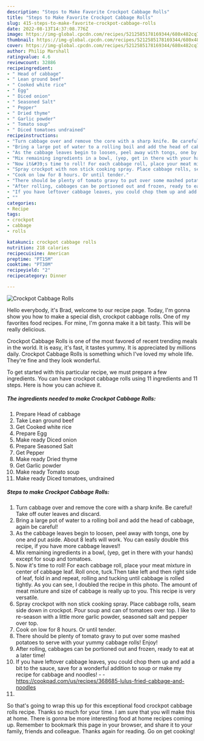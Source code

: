 ```yaml
---
description: "Steps to Make Favorite Crockpot Cabbage Rolls"
title: "Steps to Make Favorite Crockpot Cabbage Rolls"
slug: 415-steps-to-make-favorite-crockpot-cabbage-rolls
date: 2022-08-13T14:37:08.776Z
image: https://img-global.cpcdn.com/recipes/5212585178169344/680x482cq70/crockpot-cabbage-rolls-recipe-main-photo.jpg
thumbnail: https://img-global.cpcdn.com/recipes/5212585178169344/680x482cq70/crockpot-cabbage-rolls-recipe-main-photo.jpg
cover: https://img-global.cpcdn.com/recipes/5212585178169344/680x482cq70/crockpot-cabbage-rolls-recipe-main-photo.jpg
author: Philip Marshall
ratingvalue: 4.6
reviewcount: 32886
recipeingredient:
- " Head of cabbage"
- " Lean ground beef"
- " Cooked white rice"
- " Egg"
- " Diced onion"
- " Seasoned Salt"
- " Pepper"
- " Dried thyme"
- " Garlic powder"
- " Tomato soup"
- " Diced tomatoes undrained"
recipeinstructions:
- "Turn cabbage over and remove the core with a sharp knife. Be careful! Take off outer leaves and discard."
- "Bring a large pot of water to a rolling boil and add the head of cabbage, again be careful!"
- "As the cabbage leaves begin to loosen, peel away with tongs, one by one and put aside. About 8 leafs will work. You can easily double this recipe, if you have more cabbage leaves!!"
- "Mix remaining ingredients in a bowl, (yep, get in there with your hands) except for soup and tomatoes."
- "Now it&#39;s time to roll! For each cabbage roll, place your meat mixture in center of cabbage leaf. Roll once, tuck.Then take left and then right side of leaf, fold in and repeat, rolling and tucking until cabbage is rolled tightly. As you can see, I doubled the recipe in this photo. The amount of meat mixture and size of cabbage is really up to you. This recipe is very versatile."
- "Spray crockpot with non stick cooking spray. Place cabbage rolls, seam side down in crockpot. Pour soup and can of tomatoes over top. I like to re-season with a little more garlic powder, seasoned salt and pepper over top."
- "Cook on low for 8 hours. Or until tender."
- "There should be plenty of tomato gravy to put over some mashed potatoes to serve with your yummy cabbage rolls! Enjoy!"
- "After rolling, cabbages can be portioned out and frozen, ready to eat at a later time!"
- "If you have leftover cabbage leaves, you could chop them up and add a bit to the sauce, save for a wonderful addition to soup or make my recipe for cabbage and noodles!  https://cookpad.com/us/recipes/368685-lulus-fried-cabbage-and-noodles"
- ""
categories:
- Recipe
tags:
- crockpot
- cabbage
- rolls

katakunci: crockpot cabbage rolls 
nutrition: 218 calories
recipecuisine: American
preptime: "PT15M"
cooktime: "PT30M"
recipeyield: "2"
recipecategory: Dinner

---
```



![Crockpot Cabbage Rolls](https://img-global.cpcdn.com/recipes/5212585178169344/680x482cq70/crockpot-cabbage-rolls-recipe-main-photo.jpg)

Hello everybody, it's Brad, welcome to our recipe page. Today, I'm gonna show you how to make a special dish, crockpot cabbage rolls. One of my favorites food recipes. For mine, I'm gonna make it a bit tasty. This will be really delicious.

Crockpot Cabbage Rolls is one of the most favored of recent trending meals in the world. It is easy, it's fast, it tastes yummy. It is appreciated by millions daily. Crockpot Cabbage Rolls is something which I've loved my whole life. They're fine and they look wonderful.




To get started with this particular recipe, we must prepare a few ingredients. You can have crockpot cabbage rolls using 11 ingredients and 11 steps. Here is how you can achieve it.

<!--inarticleads1-->

##### The ingredients needed to make Crockpot Cabbage Rolls:

1. Prepare  Head of cabbage
1. Take  Lean ground beef
1. Get  Cooked white rice
1. Prepare  Egg
1. Make ready  Diced onion
1. Prepare  Seasoned Salt
1. Get  Pepper
1. Make ready  Dried thyme
1. Get  Garlic powder
1. Make ready  Tomato soup
1. Make ready  Diced tomatoes, undrained




<!--inarticleads2-->

##### Steps to make Crockpot Cabbage Rolls:

1. Turn cabbage over and remove the core with a sharp knife. Be careful! Take off outer leaves and discard.
1. Bring a large pot of water to a rolling boil and add the head of cabbage, again be careful!
1. As the cabbage leaves begin to loosen, peel away with tongs, one by one and put aside. About 8 leafs will work. You can easily double this recipe, if you have more cabbage leaves!!
1. Mix remaining ingredients in a bowl, (yep, get in there with your hands) except for soup and tomatoes.
1. Now it&#39;s time to roll! For each cabbage roll, place your meat mixture in center of cabbage leaf. Roll once, tuck.Then take left and then right side of leaf, fold in and repeat, rolling and tucking until cabbage is rolled tightly. As you can see, I doubled the recipe in this photo. The amount of meat mixture and size of cabbage is really up to you. This recipe is very versatile.
1. Spray crockpot with non stick cooking spray. Place cabbage rolls, seam side down in crockpot. Pour soup and can of tomatoes over top. I like to re-season with a little more garlic powder, seasoned salt and pepper over top.
1. Cook on low for 8 hours. Or until tender.
1. There should be plenty of tomato gravy to put over some mashed potatoes to serve with your yummy cabbage rolls! Enjoy!
1. After rolling, cabbages can be portioned out and frozen, ready to eat at a later time!
1. If you have leftover cabbage leaves, you could chop them up and add a bit to the sauce, save for a wonderful addition to soup or make my recipe for cabbage and noodles! -  - https://cookpad.com/us/recipes/368685-lulus-fried-cabbage-and-noodles
1. 




So that's going to wrap this up for this exceptional food crockpot cabbage rolls recipe. Thanks so much for your time. I am sure that you will make this at home. There is gonna be more interesting food at home recipes coming up. Remember to bookmark this page in your browser, and share it to your family, friends and colleague. Thanks again for reading. Go on get cooking!
